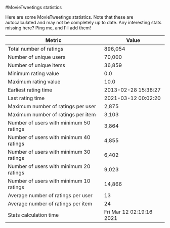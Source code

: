 #MovieTweetings statistics

Here are some MovieTweetings statistics. Note that these are autocalculated and may not be completely up to date. Any interesting stats missing here? Ping me, and I'll add them!

Metric | Value
--- | ---
Total number of ratings                 | 896,054
Number of unique users                  | 70,000
Number of unique items                  | 36,859
Minimum rating value                    | 0.0
Maximum rating value                    | 10.0
Earliest rating time                    | 2013-02-28 15:38:27
Last rating time                        | 2021-03-12 00:02:20
Maximum number of ratings per user      | 2,875
Maximum number of ratings per item      | 3,103
Number of users with minimum 50 ratings | 3,864
Number of users with minimum 40 ratings | 4,855
Number of users with minimum 30 ratings | 6,402
Number of users with minimum 20 ratings | 9,023
Number of users with minimum 10 ratings | 14,866
Average number of ratings per user      | 13
Average number of ratings per item      | 24
Stats calculation time                  | Fri Mar 12 02:19:16 2021

